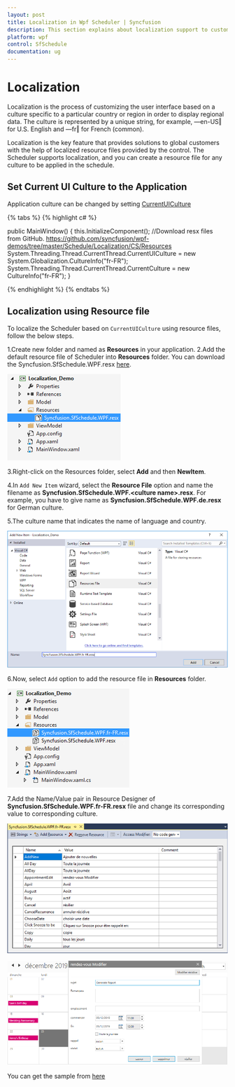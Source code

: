```yaml
---
layout: post
title: Localization in Wpf Scheduler | Syncfusion
description: This section explains about localization support to customize the default strings in Syncfusion WPF Scheduler control.
platform: wpf
control: SfSchedule
documentation: ug
---
```


# Localization

Localization is the process of customizing the user interface based on a culture specific to a particular country or region in order to display regional data. The culture is represented by a unique string, for example, ―en-US‖ for U.S. English and ―fr‖ for French (common).

Localization is the key feature that provides solutions to global customers with the help of localized resource files provided by the control. The Scheduler supports localization, and you can create a resource file for any culture to be applied in the schedule.

## Set Current UI Culture to the Application
Application culture can be changed by setting [CurrentUICulture](https://msdn.microsoft.com/en-us/library/system.globalization.cultureinfo.currentuiculture.aspx)

{% tabs %}
{% highlight c# %}

public MainWindow()
{
    this.InitializeComponent();
    //Download resx files from GitHub. https://github.com/syncfusion/wpf-demos/tree/master/Schedule/Localization/CS/Resources
    System.Threading.Thread.CurrentThread.CurrentUICulture = new System.Globalization.CultureInfo("fr-FR");
    System.Threading.Thread.CurrentThread.CurrentCulture = new CultureInfo("fr-FR");
}

{% endhighlight  %}
{% endtabs %}

## Localization using Resource file

To localize the Scheduler based on `CurrentUICulture` using resource files, follow the below steps. 

1.Create new folder and named as **Resources** in your application. 
2.Add the default resource file of Scheduler into **Resources** folder. You can download the Syncfusion.SfSchedule.WPF.resx [here](https://github.com/syncfusion/wpf-demos/blob/master/Schedule/Localization/CS/Resources/Syncfusion.SfSchedule.WPF.resx).

![Addition of default resource file of WPF Scheduler into Resources folder](Localization_images/Localization_img1.png)

3.Right-click on the Resources folder, select **Add** and then **NewItem**.

4.In `Add New Item` wizard, select the **Resource File** option and name the filename as **Syncfusion.SfSchedule.WPF.&lt;culture name&gt;.resx**. For example, you have to give name as **Syncfusion.SfSchedule.WPF.de.resx** for German culture.
 
5.The culture name that indicates the name of language and country. 

![Shows the name of resource file to be added for WPF Scheduler](Localization_images/Localization_img2.png)

6.Now, select `Add` option to add the resource file in **Resources** folder.

![Shows the added resource file for French language in WPF Scheduler](Localization_images/Localization_img3.png)

7.Add the Name/Value pair in Resource Designer of **Syncfusion.SfSchedule.WPF.fr-FR.resx** file and change its corresponding value to corresponding culture. 

![Shows the added resource file name / value pair in the resource designer in WPF Scheduler](Localization_images/Localized-strings.png)

![Shows the localized in French for WPF Scheduler](Localization_images/Localization.png)

You can get the sample from [here](https://github.com/syncfusion/wpf-demos/tree/master/Schedule/Localization/CS)
